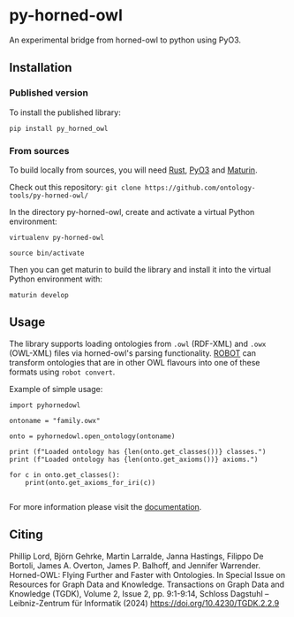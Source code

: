 # py-horned-owl
An experimental bridge from horned-owl to python using PyO3. 


## Installation

### Published version 
To install the published library: 

`pip install py_horned_owl`

### From sources
To build locally from sources, you will need [Rust](https://www.rust-lang.org/tools/install), [PyO3](https://github.com/PyO3/pyo3) and [Maturin](https://github.com/PyO3/maturin). 

Check out this repository: 
`git clone https://github.com/ontology-tools/py-horned-owl/`

In the directory py-horned-owl, create and activate a virtual Python environment: 

`virtualenv py-horned-owl`

`source bin/activate`

Then you can get maturin to build the library and install it into the virtual Python environment with: 

`maturin develop`


## Usage

The library supports loading ontologies from `.owl` (RDF-XML) and `.owx` (OWL-XML) files via horned-owl's parsing functionality. [ROBOT](http://robot.obolibrary.org/) can transform ontologies that are in other OWL flavours into one of these formats using `robot convert`. 

Example of simple usage:

```
import pyhornedowl

ontoname = "family.owx"

onto = pyhornedowl.open_ontology(ontoname)

print (f"Loaded ontology has {len(onto.get_classes())} classes.")
print (f"Loaded ontology has {len(onto.get_axioms())} axioms.")

for c in onto.get_classes():
    print(onto.get_axioms_for_iri(c))


```

For more information please visit the [documentation](https://ontology-tools.github.io/py-horned-owl/). 


## Citing 
Phillip Lord, Björn Gehrke, Martin Larralde, Janna Hastings, Filippo De Bortoli, James A. Overton, James P. Balhoff, and Jennifer Warrender. Horned-OWL: Flying Further and Faster with Ontologies. In Special Issue on Resources for Graph Data and Knowledge. Transactions on Graph Data and Knowledge (TGDK), Volume 2, Issue 2, pp. 9:1-9:14, Schloss Dagstuhl – Leibniz-Zentrum für Informatik (2024) https://doi.org/10.4230/TGDK.2.2.9


